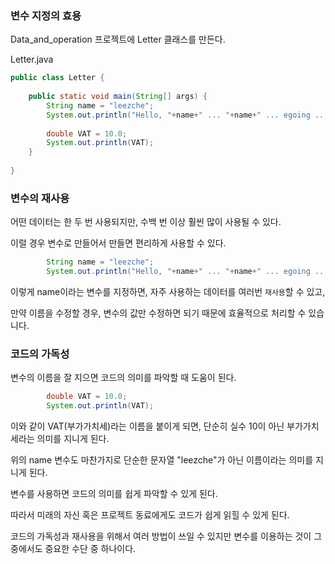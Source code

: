 ### 변수 지정의 효용

 

Data_and_operation 프로젝트에 Letter 클래스를 만든다.

 

Letter.java
```java
public class Letter {
 
    public static void main(String[] args) {
        String name = "leezche";
        System.out.println("Hello, "+name+" ... "+name+" ... egoing ... bye");
         
        double VAT = 10.0;
        System.out.println(VAT);
    }
 
}
``` 

### 변수의 재사용

어떤 데이터는 한 두 번 사용되지만, 수백 번 이상 훨씬 많이 사용될 수 있다.

이럴 경우 변수로 만들어서 만들면 편리하게 사용할 수 있다.
```java
        String name = "leezche";
        System.out.println("Hello, "+name+" ... "+name+" ... egoing ... bye");
```     
이렇게 name이라는 변수를 지정하면, 자주 사용하는 데이터를 여러번 `재사용`할 수 있고, 

만약 이름을 수정할 경우, 변수의 값만 수정하면 되기 때문에 효율적으로 처리할 수 있습니다.

 

### 코드의 가독성

변수의 이름을 잘 지으면 코드의 의미를 파악할 때 도움이 된다.
```java
        double VAT = 10.0;
        System.out.println(VAT);
```
이와 같이 VAT(부가가치세)라는 이름을 붙이게 되면, 단순히 실수 10이 아닌 부가가치세라는 의미를 지니게 된다.

위의 name 변수도 마찬가지로 단순한 문자열 "leezche"가 아닌 이름이라는 의미를 지니게 된다.

변수를 사용하면 코드의 의미를 쉽게 파악할 수 있게 된다.

따라서 미래의 자신 혹은 프로젝트 동료에게도 코드가 쉽게 읽힐 수 있게 된다.

 

코드의 가독성과 재사용을 위해서 여러 방법이 쓰일 수 있지만 변수를 이용하는 것이 그 중에서도 중요한 수단 중 하나이다.
